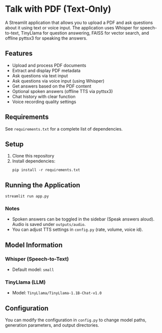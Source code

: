 # Talk with PDF (Text-Only)

A Streamlit application that allows you to upload a PDF and ask questions about it using text or voice input. The application uses Whisper for speech-to-text, TinyLlama for question answering, FAISS for vector search, and offline pyttsx3 for speaking the answers.

## Features

- Upload and process PDF documents
- Extract and display PDF metadata
- Ask questions via text input
- Ask questions via voice input (using Whisper)
- Get answers based on the PDF content
- Optional spoken answers (offline TTS via pyttsx3)
- Chat history with clear function
- Voice recording quality settings

## Requirements

See `requirements.txt` for a complete list of dependencies.

## Setup

1. Clone this repository
2. Install dependencies:
   ```
   pip install -r requirements.txt
   ```

## Running the Application

```
streamlit run app.py
```

### Notes
- Spoken answers can be toggled in the sidebar (Speak answers aloud). Audio is saved under `outputs/audio`.
- You can adjust TTS settings in `config.py` (rate, volume, voice id).

## Model Information

### Whisper (Speech-to-Text)
- Default model: `small`

### TinyLlama (LLM)
- Model: `TinyLlama/TinyLlama-1.1B-Chat-v1.0`

## Configuration

You can modify the configuration in `config.py` to change model paths, generation parameters, and output directories.